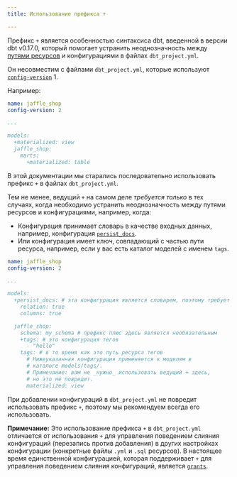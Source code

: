 ```yaml
---
title: Использование префикса +

---
```


Префикс `+` является особенностью синтаксиса dbt, введенной в версии dbt v0.17.0, который помогает устранить неоднозначность между [путями ресурсов](/reference/resource-configs/resource-path) и конфигурациями в файлах `dbt_project.yml`.

Он несовместим с файлами `dbt_project.yml`, которые используют [`config-version`](/reference/project-configs/config-version) 1.

Например:

<File name='dbt_project.yml'>

```yml
name: jaffle_shop
config-version: 2

...

models:
  +materialized: view
  jaffle_shop:
    marts:
      +materialized: table
```

</File>

В этой документации мы старались последовательно использовать префикс `+` в файлах `dbt_project.yml`.

Тем не менее, ведущий `+` на самом деле _требуется только_ в тех случаях, когда необходимо устранить неоднозначность между путями ресурсов и конфигурациями, например, когда:
- Конфигурация принимает словарь в качестве входных данных, например, конфигурация [`persist_docs`](/reference/resource-configs/persist_docs).
- Или конфигурация имеет ключ, совпадающий с частью пути ресурса, например, если у вас есть каталог моделей с именем `tags`.

<File name='dbt_project.yml'>

```yml
name: jaffle_shop
config-version: 2

...

models:
  +persist_docs: # эта конфигурация является словарем, поэтому требует префикса +
    relation: true
    columns: true

  jaffle_shop:
    schema: my_schema # префикс плюс здесь является необязательным
    +tags: # это конфигурация тегов
      - "hello"
    tags: # в то время как это путь ресурса тегов
      # Нижеуказанная конфигурация применяется к моделям в
      # каталоге models/tags/.
      # Примечание: вам не _нужно_ использовать ведущий + здесь,
      # но это не повредит.
      materialized: view
```

</File>

При добавлении конфигураций в `dbt_project.yml` не повредит использовать префикс `+`, поэтому мы рекомендуем всегда его использовать.

**Примечание:** Это использование префикса `+` в `dbt_project.yml` отличается от использования `+` для управления поведением слияния конфигураций (перезапись против добавления) в других настройках конфигурации (конкретные файлы `.yml` и `.sql` ресурсов). В настоящее время единственной конфигурацией, которая поддерживает `+` для управления поведением слияния конфигураций, является [`grants`](/reference/resource-configs/grants#grant-config-inheritance).